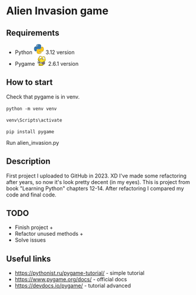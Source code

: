 # Alien Invasion game

## Requirements
- Python <img src='images/python_icon.webp' alt='Python' width='28' height='28'> 3.12 version
- Pygame <img src='images/pygame_icon.png' alt='Pygame' width='28' height='28'> 2.6.1 version

## How to start

Check that pygame is in venv.

``
python -m venv venv
``

``
venv\Scripts\activate
``

``
pip install pygame
``

Run alien_invasion.py

## Description
First project I uploaded to GitHub in 2023. XD
I've made some refactoring after years, so now it's look pretty decent (in my eyes).
This is project from book "Learning Python" chapters 12-14. After refactoring I compared
my code and final code.

## TODO
- Finish project +
- Refactor unused methods +
- Solve issues

## Useful links
- https://pythonist.ru/pygame-tutorial/ - simple tutorial
- https://www.pygame.org/docs/ - official docs
- https://devdocs.io/pygame/ - tutorial advanced
